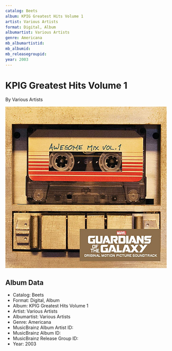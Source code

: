 ```yaml
---
catalog: Beets
album: KPIG Greatest Hits Volume 1
artist: Various Artists
format: Digital, Album
albumartist: Various Artists
genre: Americana
mb_albumartistid: 
mb_albumid: 
mb_releasegroupid: 
year: 2003
---
```


# KPIG Greatest Hits Volume 1

By Various Artists

![](../../assets/beetscovers/Various_Artists-KPIG_Greatest_Hits_Volume_1.jpg)

## Album Data

- Catalog: Beets
- Format: Digital, Album
- Album: KPIG Greatest Hits Volume 1
- Artist: Various Artists
- Albumartist: Various Artists
- Genre: Americana
- MusicBrainz Album Artist ID: 
- MusicBrainz Album ID: 
- MusicBrainz Release Group ID: 
- Year: 2003


